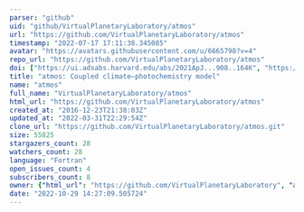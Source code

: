 ```yaml
---
parser: "github"
uid: "github/VirtualPlanetaryLaboratory/atmos"
url: "https://github.com/VirtualPlanetaryLaboratory/atmos"
timestamp: "2022-07-17 17:11:38.345085"
avatar: "https://avatars.githubusercontent.com/u/6665798?v=4"
repo_url: "https://github.com/VirtualPlanetaryLaboratory/atmos"
doi: ["https://ui.adsabs.harvard.edu/abs/2021ApJ...908..164K", "https://ui.adsabs.harvard.edu/abs/2021ascl.soft06039V/abstract"]
title: "atmos: Coupled climate–photochemistry model"
name: "atmos"
full_name: "VirtualPlanetaryLaboratory/atmos"
html_url: "https://github.com/VirtualPlanetaryLaboratory/atmos"
created_at: "2016-12-23T21:38:03Z"
updated_at: "2022-03-31T22:29:54Z"
clone_url: "https://github.com/VirtualPlanetaryLaboratory/atmos.git"
size: 55825
stargazers_count: 28
watchers_count: 28
language: "Fortran"
open_issues_count: 4
subscribers_count: 8
owner: {"html_url": "https://github.com/VirtualPlanetaryLaboratory", "avatar_url": "https://avatars.githubusercontent.com/u/6665798?v=4", "login": "VirtualPlanetaryLaboratory", "type": "Organization"}
date: "2022-10-29 14:27:09.505724"
---
```

